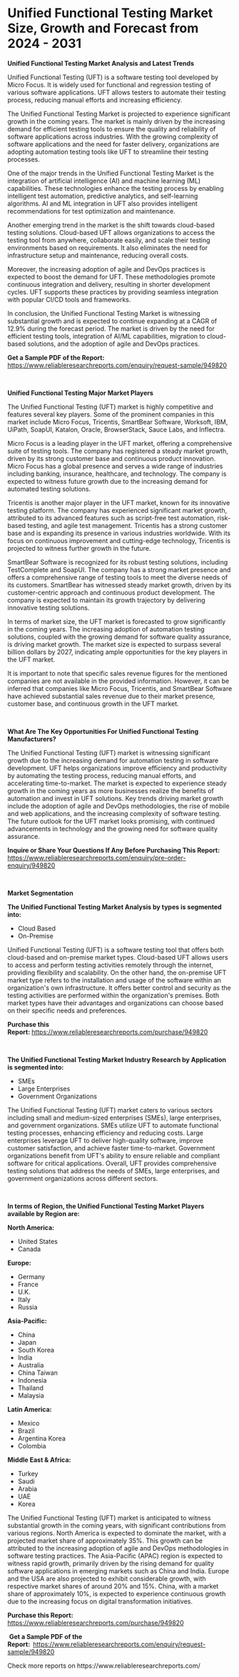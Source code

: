 <p><h1>Unified Functional Testing Market Size, Growth and Forecast from 2024 - 2031</h1></p><p><strong>Unified Functional Testing Market Analysis and Latest Trends</strong></p>
<p><p>Unified Functional Testing (UFT) is a software testing tool developed by Micro Focus. It is widely used for functional and regression testing of various software applications. UFT allows testers to automate their testing process, reducing manual efforts and increasing efficiency.</p><p>The Unified Functional Testing Market is projected to experience significant growth in the coming years. The market is mainly driven by the increasing demand for efficient testing tools to ensure the quality and reliability of software applications across industries. With the growing complexity of software applications and the need for faster delivery, organizations are adopting automation testing tools like UFT to streamline their testing processes.</p><p>One of the major trends in the Unified Functional Testing Market is the integration of artificial intelligence (AI) and machine learning (ML) capabilities. These technologies enhance the testing process by enabling intelligent test automation, predictive analytics, and self-learning algorithms. AI and ML integration in UFT also provides intelligent recommendations for test optimization and maintenance.</p><p>Another emerging trend in the market is the shift towards cloud-based testing solutions. Cloud-based UFT allows organizations to access the testing tool from anywhere, collaborate easily, and scale their testing environments based on requirements. It also eliminates the need for infrastructure setup and maintenance, reducing overall costs.</p><p>Moreover, the increasing adoption of agile and DevOps practices is expected to boost the demand for UFT. These methodologies promote continuous integration and delivery, resulting in shorter development cycles. UFT supports these practices by providing seamless integration with popular CI/CD tools and frameworks.</p><p>In conclusion, the Unified Functional Testing Market is witnessing substantial growth and is expected to continue expanding at a CAGR of 12.9% during the forecast period. The market is driven by the need for efficient testing tools, integration of AI/ML capabilities, migration to cloud-based solutions, and the adoption of agile and DevOps practices.</p></p>
<p><strong>Get a Sample PDF of the Report:&nbsp;</strong> <a href="https://www.reliableresearchreports.com/enquiry/request-sample/949820">https://www.reliableresearchreports.com/enquiry/request-sample/949820</a></p>
<p>&nbsp;</p>
<p><strong>Unified Functional Testing Major Market Players</strong></p>
<p><p>The Unified Functional Testing (UFT) market is highly competitive and features several key players. Some of the prominent companies in this market include Micro Focus, Tricentis, SmartBear Software, Worksoft, IBM, UiPath, SoapUI, Katalon, Oracle, BrowserStack, Sauce Labs, and Inflectra.</p><p>Micro Focus is a leading player in the UFT market, offering a comprehensive suite of testing tools. The company has registered a steady market growth, driven by its strong customer base and continuous product innovation. Micro Focus has a global presence and serves a wide range of industries including banking, insurance, healthcare, and technology. The company is expected to witness future growth due to the increasing demand for automated testing solutions.</p><p>Tricentis is another major player in the UFT market, known for its innovative testing platform. The company has experienced significant market growth, attributed to its advanced features such as script-free test automation, risk-based testing, and agile test management. Tricentis has a strong customer base and is expanding its presence in various industries worldwide. With its focus on continuous improvement and cutting-edge technology, Tricentis is projected to witness further growth in the future.</p><p>SmartBear Software is recognized for its robust testing solutions, including TestComplete and SoapUI. The company has a strong market presence and offers a comprehensive range of testing tools to meet the diverse needs of its customers. SmartBear has witnessed steady market growth, driven by its customer-centric approach and continuous product development. The company is expected to maintain its growth trajectory by delivering innovative testing solutions.</p><p>In terms of market size, the UFT market is forecasted to grow significantly in the coming years. The increasing adoption of automation testing solutions, coupled with the growing demand for software quality assurance, is driving market growth. The market size is expected to surpass several billion dollars by 2027, indicating ample opportunities for the key players in the UFT market.</p><p>It is important to note that specific sales revenue figures for the mentioned companies are not available in the provided information. However, it can be inferred that companies like Micro Focus, Tricentis, and SmartBear Software have achieved substantial sales revenue due to their market presence, customer base, and continuous growth in the UFT market.</p></p>
<p>&nbsp;</p>
<p><strong>What Are The Key Opportunities For Unified Functional Testing Manufacturers?</strong></p>
<p><p>The Unified Functional Testing (UFT) market is witnessing significant growth due to the increasing demand for automation testing in software development. UFT helps organizations improve efficiency and productivity by automating the testing process, reducing manual efforts, and accelerating time-to-market. The market is expected to experience steady growth in the coming years as more businesses realize the benefits of automation and invest in UFT solutions. Key trends driving market growth include the adoption of agile and DevOps methodologies, the rise of mobile and web applications, and the increasing complexity of software testing. The future outlook for the UFT market looks promising, with continued advancements in technology and the growing need for software quality assurance.</p></p>
<p><strong>Inquire or Share Your Questions If Any Before Purchasing This Report:</strong> <a href="https://www.reliableresearchreports.com/enquiry/pre-order-enquiry/949820">https://www.reliableresearchreports.com/enquiry/pre-order-enquiry/949820</a></p>
<p>&nbsp;</p>
<p><strong>Market Segmentation</strong></p>
<p><strong>The Unified Functional Testing Market Analysis by types is segmented into:</strong></p>
<p><ul><li>Cloud Based</li><li>On-Premise</li></ul></p>
<p><p>Unified Functional Testing (UFT) is a software testing tool that offers both cloud-based and on-premise market types. Cloud-based UFT allows users to access and perform testing activities remotely through the internet, providing flexibility and scalability. On the other hand, the on-premise UFT market type refers to the installation and usage of the software within an organization's own infrastructure. It offers better control and security as the testing activities are performed within the organization's premises. Both market types have their advantages and organizations can choose based on their specific needs and preferences.</p></p>
<p><strong>Purchase this Report:&nbsp;</strong><a href="https://www.reliableresearchreports.com/purchase/949820">https://www.reliableresearchreports.com/purchase/949820</a></p>
<p>&nbsp;</p>
<p><strong>The Unified Functional Testing Market Industry Research by Application is segmented into:</strong></p>
<p><ul><li>SMEs</li><li>Large Enterprises</li><li>Government Organizations</li></ul></p>
<p><p>The Unified Functional Testing (UFT) market caters to various sectors including small and medium-sized enterprises (SMEs), large enterprises, and government organizations. SMEs utilize UFT to automate functional testing processes, enhancing efficiency and reducing costs. Large enterprises leverage UFT to deliver high-quality software, improve customer satisfaction, and achieve faster time-to-market. Government organizations benefit from UFT's ability to ensure reliable and compliant software for critical applications. Overall, UFT provides comprehensive testing solutions that address the needs of SMEs, large enterprises, and government organizations across different sectors.</p></p>
<p>&nbsp;</p>
<p><strong>In terms of Region, the Unified Functional Testing Market Players available by Region are:</strong></p>
<p>
    <p> <strong> North America: </strong>
        <ul>
            <li>United States</li>
            <li>Canada</li>
        </ul>
        </p> 
    <p> <strong> Europe: </strong>
        <ul>
            <li>Germany</li>
            <li>France</li>
            <li>U.K.</li>
            <li>Italy</li>
            <li>Russia</li>
        </ul>
        </p> 
    <p> <strong> Asia-Pacific: </strong>
        <ul>
            <li>China</li>
            <li>Japan</li>
            <li>South Korea</li>
            <li>India</li>
            <li>Australia</li>
            <li>China Taiwan</li>
            <li>Indonesia</li>
            <li>Thailand</li>
            <li>Malaysia</li>
        </ul>
        </p> 
    <p> <strong> Latin America: </strong>
        <ul>
            <li>Mexico</li>
            <li>Brazil</li>
            <li>Argentina Korea</li>
            <li>Colombia</li>
        </ul>
        </p> 
    <p> <strong> Middle East & Africa: </strong>
        <ul>
            <li>Turkey</li>
            <li>Saudi</li>
            <li>Arabia</li>
            <li>UAE</li>
            <li>Korea</li>
        </ul>
    </p>
    </p>
<p><p>The Unified Functional Testing (UFT) market is anticipated to witness substantial growth in the coming years, with significant contributions from various regions. North America is expected to dominate the market, with a projected market share of approximately 35%. This growth can be attributed to the increasing adoption of agile and DevOps methodologies in software testing practices. The Asia-Pacific (APAC) region is expected to witness rapid growth, primarily driven by the rising demand for quality software applications in emerging markets such as China and India. Europe and the USA are also projected to exhibit considerable growth, with respective market shares of around 20% and 15%. China, with a market share of approximately 10%, is expected to experience continuous growth due to the increasing focus on digital transformation initiatives.</p></p>
<p><strong>Purchase this Report: </strong><a href="https://www.reliableresearchreports.com/purchase/949820">https://www.reliableresearchreports.com/purchase/949820</a></p>
<p>&nbsp;<strong>Get a Sample PDF of the Report:&nbsp;&nbsp;</strong><a href="https://www.reliableresearchreports.com/enquiry/request-sample/949820">https://www.reliableresearchreports.com/enquiry/request-sample/949820</a></p>
<p><strong></strong></p>
<p>Check more reports on https://www.reliableresearchreports.com/</p>